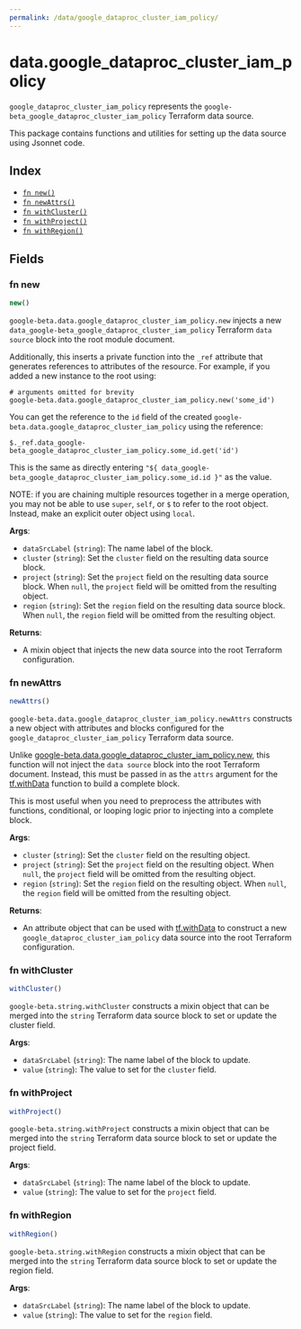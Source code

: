 ```yaml
---
permalink: /data/google_dataproc_cluster_iam_policy/
---
```


# data.google_dataproc_cluster_iam_policy

`google_dataproc_cluster_iam_policy` represents the `google-beta_google_dataproc_cluster_iam_policy` Terraform data source.



This package contains functions and utilities for setting up the data source using Jsonnet code.


## Index

* [`fn new()`](#fn-new)
* [`fn newAttrs()`](#fn-newattrs)
* [`fn withCluster()`](#fn-withcluster)
* [`fn withProject()`](#fn-withproject)
* [`fn withRegion()`](#fn-withregion)

## Fields

### fn new

```ts
new()
```


`google-beta.data.google_dataproc_cluster_iam_policy.new` injects a new `data_google-beta_google_dataproc_cluster_iam_policy` Terraform `data source`
block into the root module document.

Additionally, this inserts a private function into the `_ref` attribute that generates references to attributes of the
resource. For example, if you added a new instance to the root using:

    # arguments omitted for brevity
    google-beta.data.google_dataproc_cluster_iam_policy.new('some_id')

You can get the reference to the `id` field of the created `google-beta.data.google_dataproc_cluster_iam_policy` using the reference:

    $._ref.data_google-beta_google_dataproc_cluster_iam_policy.some_id.get('id')

This is the same as directly entering `"${ data_google-beta_google_dataproc_cluster_iam_policy.some_id.id }"` as the value.

NOTE: if you are chaining multiple resources together in a merge operation, you may not be able to use `super`, `self`,
or `$` to refer to the root object. Instead, make an explicit outer object using `local`.

**Args**:
  - `dataSrcLabel` (`string`): The name label of the block.
  - `cluster` (`string`): Set the `cluster` field on the resulting data source block.
  - `project` (`string`): Set the `project` field on the resulting data source block. When `null`, the `project` field will be omitted from the resulting object.
  - `region` (`string`): Set the `region` field on the resulting data source block. When `null`, the `region` field will be omitted from the resulting object.

**Returns**:
- A mixin object that injects the new data source into the root Terraform configuration.


### fn newAttrs

```ts
newAttrs()
```


`google-beta.data.google_dataproc_cluster_iam_policy.newAttrs` constructs a new object with attributes and blocks configured for the `google_dataproc_cluster_iam_policy`
Terraform data source.

Unlike [google-beta.data.google_dataproc_cluster_iam_policy.new](#fn-new), this function will not inject the `data source`
block into the root Terraform document. Instead, this must be passed in as the `attrs` argument for the
[tf.withData](https://github.com/tf-libsonnet/core/tree/main/docs#fn-withdata) function to build a complete block.

This is most useful when you need to preprocess the attributes with functions, conditional, or looping logic prior to
injecting into a complete block.

**Args**:
  - `cluster` (`string`): Set the `cluster` field on the resulting object.
  - `project` (`string`): Set the `project` field on the resulting object. When `null`, the `project` field will be omitted from the resulting object.
  - `region` (`string`): Set the `region` field on the resulting object. When `null`, the `region` field will be omitted from the resulting object.

**Returns**:
  - An attribute object that can be used with [tf.withData](https://github.com/tf-libsonnet/core/tree/main/docs#fn-withdata) to construct a new `google_dataproc_cluster_iam_policy` data source into the root Terraform configuration.


### fn withCluster

```ts
withCluster()
```

`google-beta.string.withCluster` constructs a mixin object that can be merged into the `string`
Terraform data source block to set or update the cluster field.



**Args**:
  - `dataSrcLabel` (`string`): The name label of the block to update.
  - `value` (`string`): The value to set for the `cluster` field.


### fn withProject

```ts
withProject()
```

`google-beta.string.withProject` constructs a mixin object that can be merged into the `string`
Terraform data source block to set or update the project field.



**Args**:
  - `dataSrcLabel` (`string`): The name label of the block to update.
  - `value` (`string`): The value to set for the `project` field.


### fn withRegion

```ts
withRegion()
```

`google-beta.string.withRegion` constructs a mixin object that can be merged into the `string`
Terraform data source block to set or update the region field.



**Args**:
  - `dataSrcLabel` (`string`): The name label of the block to update.
  - `value` (`string`): The value to set for the `region` field.
